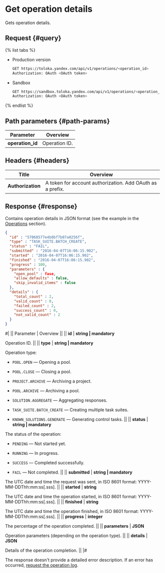 # Get operation details

Gets operation details.

## Request {#query}

{% list tabs %}

- Production version

  ```bash
  GET https://toloka.yandex.com/api/v1/operations/<operation_id>
  Authorization: OAuth <OAuth token>
  ```

- Sandbox

  ```bash
  GET https://sandbox.toloka.yandex.com/api/v1/operations/<operation_id>
  Authorization: OAuth <OAuth token>
  ```

{% endlist %}

## Path parameters {#path-params}

Parameter | Overview
----- | -----
**operation_id** | Operation ID.


## Headers {#headers}

Title | Overview
----- | -----
**Authorization** | A token for account authorization. Add OAuth as a prefix.


## Response {#response}

Contains operation details in JSON format (see the example in the [Operations](operations.md) section).

```json
{
  "id" : "57068577e4b0bf7b07a0256f",
  "type" : "TASK_SUITE.BATCH_CREATE",
  "status" : "FAIL",
  "submitted" : "2016-04-07T16:06:15.902",
  "started" : "2016-04-07T16:06:15.902",
  "finished" : "2016-04-07T16:06:15.902",
  "progress" : 100,
  "parameters" : {
    "open_pool" : fase,
    "allow_defaults" : false,
    "skip_invalid_items" : false
  },
  "details" : {
    "total_count" : 2,
    "valid_count" : 0,
    "failed_count" : 2,
    "success_count" : 0,
    "not_valid_count" : 2
  }
}
```

#|
|| Parameter | Overview ||
|| **id** | **string \| mandatory**

Operation ID. ||
|| **type** | **string \| mandatory**

Operation type:

- `POOL.OPEN` — Opening a pool.

- `POOL.CLOSE` — Closing a pool.

- `PROJECT.ARCHIVE` — Archiving a project.

- `POOL.ARCHIVE` — Archiving a pool.

- `SOLUTION.AGGREGATE` — Aggregating responses.
- `TASK_SUITE.BATCH_CREATE` — Creating multiple task suites.

- `KNOWN_SOLUTIONS.GENERATE` — Generating control tasks.
||
|| **status** | **string \| mandatory**

The status of the operation:

- `PENDING` — Not started yet.

- `RUNNING` — In progress.

- `SUCCESS` — Completed successfully.

- `FAIL` — Not completed.
||
|| **submitted** | **string \| mandatory**

The UTC date and time the request was sent, in ISO 8601 format: YYYY-MM-DDThh:mm:ss[.sss]. ||
|| **started** | **string**

The UTC date and time the operation started, in ISO 8601 format: YYYY-MM-DDThh:mm:ss[.sss]. ||
|| **finished** | **string**

The UTC date and time the operation finished, in ISO 8601 format: YYYY-MM-DDThh:mm:ss[.sss]. ||
|| **progress** | **integer**

The percentage of the operation completed. ||
|| **parameters** | **JSON**

Operation parameters (depending on the operation type). ||
|| **details** | **JSON**

Details of the operation completion. ||
|#


The response doesn't provide a detailed error description. If an error has occurred, [request the operation log](get-operation-log.md).
